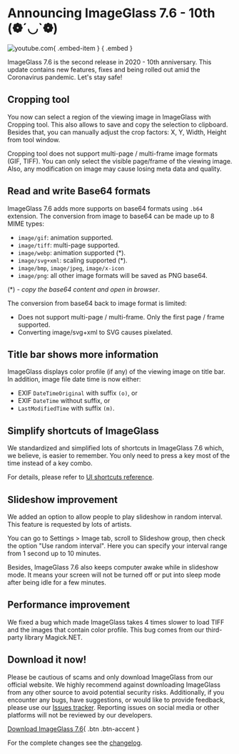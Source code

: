 # Announcing ImageGlass 7.6 - 10th (❁´◡`❁)
![youtube.com](https://youtu.be/X3J2LfE3F2k){ .embed-item } { .embed }

ImageGlass 7.6 is the second release in 2020 - 10th anniversary. This update contains new features, fixes and being rolled out amid the Coronavirus pandemic. Let's stay safe!

## Cropping tool
You now can select a region of the viewing image in ImageGlass with Cropping tool. This also allows to save and copy the selection to clipboard. Besides that, you can manually adjust the crop factors: X, Y, Width, Height from tool window.

Cropping tool does not support multi-page / multi-frame image formats (GIF, TIFF). You can only select the visible page/frame of the viewing image. Also, any modification on image may cause losing meta data and quality.


## Read and write Base64 formats
ImageGlass 7.6 adds more supports on base64 formats using `.b64` extension. The conversion from image to base64 can be made up to 8 MIME types:

- `image/gif`: animation supported.
- `image/tiff`: multi-page supported.
- `image/webp`: animation supported (*).
- `image/svg+xml`: scaling supported (*).
- `image/bmp`, `image/jpeg`, `image/x-icon`
- `image/png`: all other image formats will be saved as PNG base64.

(*) - *copy the base64 content and open in browser*.

The conversion from base64 back to image format is limited:
- Does not support multi-page / multi-frame. Only the first page / frame supported.
- Converting image/svg+xml to SVG causes pixelated.
 

## Title bar shows more information
ImageGlass displays color profile (if any) of the viewing image on title bar. In addition, image file date time is now either:
- EXIF `DateTimeOriginal` with suffix `(o)`, or
- EXIF `DateTime` without suffix, or
- `LastModifiedTime` with suffix `(m)`.
 

## Simplify shortcuts of ImageGlass
We standardized and simplified lots of shortcuts in ImageGlass 7.6 which, we believe, is easier to remember. You only need to press a key most of the time instead of a key combo.

For details, please refer to [UI shortcuts reference](https://imageglass.org/docs/ui-shortcuts-reference).


## Slideshow improvement
We added an option to allow people to play slideshow in random interval. This feature is requested by lots of artists.

You can go to Settings > Image tab, scroll to Slideshow group, then check the option "Use random interval". Here you can specify your interval range from 1 second up to 10 minutes.

Besides, ImageGlass 7.6 also keeps computer awake while in slideshow mode. It means your screen will not be turned off or put into sleep mode after being idle for a few minutes.


## Performance improvement
We fixed a bug which made ImageGlass takes 4 times slower to load TIFF and the images that contain color profile. This bug comes from our third-party library Magick.NET.



## Download it now!
Please be cautious of scams and only download ImageGlass from our official website. We highly recommend against downloading ImageGlass from any other source to avoid potential security risks. Additionally, if you encounter any bugs, have suggestions, or would like to provide feedback, please use our [Issues tracker](https://github.com/d2phap/ImageGlass/issues). Reporting issues on social media or other platforms will not be reviewed by our developers.


[Download ImageGlass 7.6](https://imageglass.org/download){ .btn .btn-accent }


For the complete changes see the [changelog](https://github.com/d2phap/ImageGlass/releases/tag/7.6.4.30).
